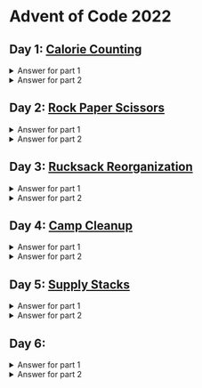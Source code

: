 # Advent of Code 2022

## Day 1: [Calorie Counting](https://adventofcode.com/2022/day/1)

<details>
  <summary>Answer for part 1</summary>

```javascript
67633
```

</details>

<details>
  <summary>Answer for part 2</summary>

```javascript
199628
```

</details>

## Day 2: [Rock Paper Scissors](https://adventofcode.com/2022/day/2)

<details>
  <summary>Answer for part 1</summary>

```javascript
10310
```

</details>

<details>
  <summary>Answer for part 2</summary>

```javascript
14859
```

</details>

## Day 3: [Rucksack Reorganization](https://adventofcode.com/2022/day/3)

<details>
  <summary>Answer for part 1</summary>

```javascript
7553
```

</details>

<details>
  <summary>Answer for part 2</summary>

```javascript
2758
```

</details>

## Day 4: [Camp Cleanup](https://adventofcode.com/2022/day/4)

<details>
  <summary>Answer for part 1</summary>

```javascript
441
```

</details>

<details>
  <summary>Answer for part 2</summary>

```javascript
861
```

</details>

## Day 5: [Supply Stacks](https://adventofcode.com/2022/day/5)

<details>
  <summary>Answer for part 1</summary>

```javascript
CFFHVVHNC
```

</details>

<details>
  <summary>Answer for part 2</summary>

```javascript
FSZWBPTBG
```

</details>

## Day 6: [](https://adventofcode.com/2022/day/6)

<details>
  <summary>Answer for part 1</summary>

```javascript
CFFHVVHNC
```

</details>

<details>
  <summary>Answer for part 2</summary>

```javascript
FSZWBPTBG
```

</details>
